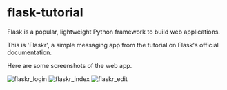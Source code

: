 # flask-tutorial

Flask is a popular, lightweight Python framework to build web applications.

This is 'Flaskr', a simple messaging app from the tutorial on Flask's official documentation.

Here are some screenshots of the web app.


![flaskr_login](https://user-images.githubusercontent.com/38199801/153612278-5a04f0fb-5aee-4cf7-831f-bb526efce35c.png)
![flaskr_index](https://user-images.githubusercontent.com/38199801/153612341-e6ed98d5-90f2-42f4-871c-c51bfd7ccc97.png)
![flaskr_edit](https://user-images.githubusercontent.com/38199801/153612371-b29ec07f-8df7-4eaa-b5ad-ca55308f1446.png)
